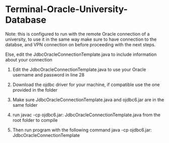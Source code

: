 # Terminal-Oracle-University-Database

Note: this is configured to run with the remote Oracle connection of a university, to use it in the same way make sure to have connection to the databse, and VPN connection on before proceeding with the next steps. 

Else, edit the JdbcOracleConnectionTemplate.java to include information about your connection

1. Edit the JdbcOracleConnectionTemplate.java to use your Oracle username and password in line 28

2. Download the ojdbc driver for your machine, if compatible use the one provided in the folder

3. Make sure JdbcOracleConnectionTemplate.java and ojdbc6.jar are in the same folder

4. run javac -cp ojdbc6.jar: JdbcOracleConnectionTemplate.java from the root folder to compile

5. Then run program with the following command java -cp ojdbc6.jar: JdbcOracleConnectionTemplate

